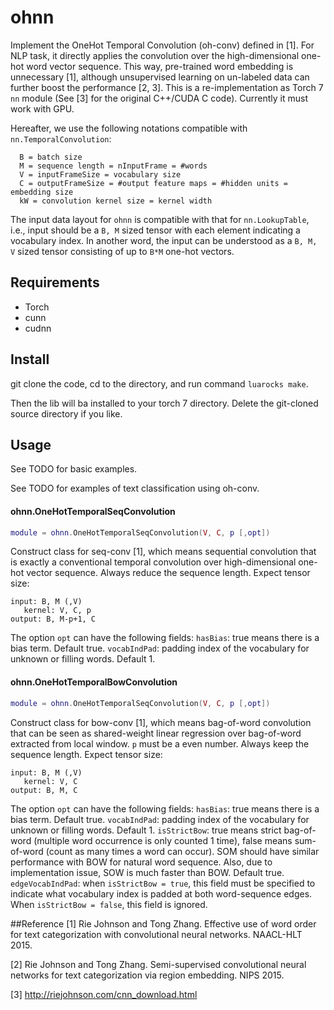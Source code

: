 # ohnn

Implement the OneHot Temporal Convolution (oh-conv) defined in [1]. 
For NLP task, it directly applies the convolution over the high-dimensional one-hot word vector sequence.
This way, pre-trained word embedding is unnecessary [1], although unsupervised learning on un-labeled data can further boost the performance [2, 3].
This is a re-implementation as Torch 7 `nn` module (See [3] for the original C++/CUDA C code).
Currently it must work with GPU.

Hereafter, we use the following notations compatible with `nn.TemporalConvolution`:
```
  B = batch size
  M = sequence length = nInputFrame = #words
  V = inputFrameSize = vocabulary size
  C = outputFrameSize = #output feature maps = #hidden units = embedding size
  kW = convolution kernel size = kernel width
```

The input data layout for `ohnn` is compatible with that for `nn.LookupTable`, 
i.e., input should be a `B, M` sized tensor with each element indicating a vocabulary index.
In another word, the input can be understood as a `B, M, V` sized tensor consisting of up to `B*M` one-hot vectors. 

## Requirements
* Torch
* cunn
* cudnn


## Install
git clone the code, cd to the directory, and run command ```luarocks make```.

Then the lib will ba installed to your torch 7 directory. Delete the git-cloned source directory if you like.


## Usage
See TODO for basic examples.

See TODO for examples of text classification using oh-conv.

#### ohnn.OneHotTemporalSeqConvolution
```lua
module = ohnn.OneHotTemporalSeqConvolution(V, C, p [,opt])
```
Construct class for seq-conv [1], which means sequential convolution that is exactly a conventional temporal convolution over high-dimensional one-hot vector sequence. 
Always reduce the sequence length. Expect tensor size:
```
input: B, M (,V)
   kernel: V, C, p
output: B, M-p+1, C
```
The option `opt` can have the following fields:
`hasBias`: true means there is a bias term. Default true.
`vocabIndPad`: padding index of the vocabulary for unknown or filling words. Default 1.


#### ohnn.OneHotTemporalBowConvolution
```lua
module = ohnn.OneHotTemporalSeqConvolution(V, C, p [,opt])
```
Construct class for bow-conv [1], which means bag-of-word convolution that can be seen as shared-weight linear regression over bag-of-word extracted from local window. 
`p` must be a even number. Always keep the sequence length. Expect tensor size:
```
input: B, M (,V)
   kernel: V, C
output: B, M, C
```
The option `opt` can have the following fields:
`hasBias`: true means there is a bias term. Default true.
`vocabIndPad`: padding index of the vocabulary for unknown or filling words. Default 1.
`isStrictBow`: true means strict bag-of-word (multiple word occurrence is only counted 1 time), false means sum-of-word (count as many times a word can occur). 
SOM should have similar performance with BOW for natural word sequence. 
Also, due to implementation issue, SOW is much faster than BOW. 
Default true.
`edgeVocabIndPad`: when `isStrictBow = true`, this field must be specified to indicate what vocabulary index is padded at both word-sequence edges. 
When `isStrictBow = false`, this field is ignored.

##Reference
[1] Rie Johnson and Tong Zhang. Effective use of word order for text categorization with convolutional neural networks. NAACL-HLT 2015. 

[2] Rie Johnson and Tong Zhang. Semi-supervised convolutional neural networks for text categorization via region embedding. NIPS 2015.

[3] http://riejohnson.com/cnn_download.html
